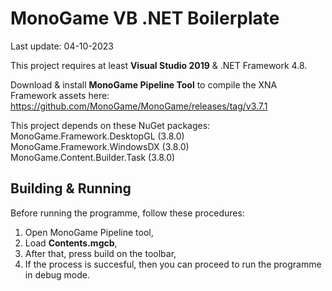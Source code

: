 # MonoGame VB .NET Boilerplate

Last update: 04-10-2023

This project requires at least **Visual Studio 2019** & .NET Framework 4.8.

Download & install **MonoGame Pipeline Tool** to compile the XNA Framework assets here: https://github.com/MonoGame/MonoGame/releases/tag/v3.7.1

This project depends on these NuGet packages:
MonoGame.Framework.DesktopGL (3.8.0)
MonoGame.Framework.WindowsDX (3.8.0)
MonoGame.Content.Builder.Task (3.8.0)


## Building & Running

Before running the programme, follow these procedures:

1. Open MonoGame Pipeline tool,
2. Load **Contents.mgcb**,
3. After that, press build on the toolbar,
4. If the process is succesful, then you can proceed to run the programme in debug mode.
